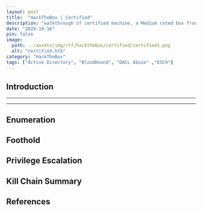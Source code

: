 ```yaml
---
layout: post
title:  "HackTheBox | Certified"
description: "walkthrough of certified machine, a Medium rated box from HackTheBox"
date: "2024-10-16"
pin: false
image:
  path: ../assets/img/ctf/hackthebox/certified/certified1.png
  alt: "certified.htb"
category: "HackTheBox"
tags: ["Active Directory", "BloodHound", "DACL Abuse" ,"ESC9"]
---
```


## Introduction
------------------------------------------------------------------------------------------


------------------------------------------------------------------------------------------


## Enumeration



## Foothold



## Privilege Escalation



## Kill Chain Summary



## References
